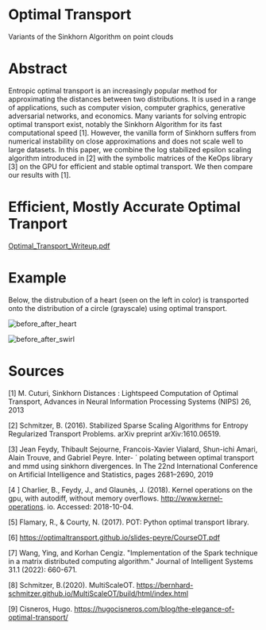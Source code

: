 # Optimal Transport
 Variants of the Sinkhorn Algorithm on point clouds

# Abstract
Entropic optimal transport is an increasingly popular method for approximating the distances between two distributions. It is used in a range of applications, such as computer vision, computer graphics, generative adversarial networks, and economics. Many variants for solving entropic optimal transport exist, notably the Sinkhorn Algorithm for its fast computational speed [1]. However, the vanilla form of Sinkhorn suffers from numerical instability on close approximations and does not scale well to large datasets. In this paper, we combine the log stabilized epsilon scaling algorithm introduced in [2] with the symbolic matrices of the KeOps library [3] on the GPU for efficient and stable optimal transport. We then compare our results with [1].

# Efficient, Mostly Accurate Optimal Tranport
[Optimal_Transport_Writeup.pdf
](https://github.com/abhelman/Optimal-Transport/blob/6d39c898b036f1873a374b20bb4dda0b8fe8a5f7/Optimal_Transport_Writeup.pdf)

# Example
Below, the distrubution of a heart (seen on the left in color) is transported onto the distribution of a circle (grayscale) using optimal transport. 

![before_after_heart](https://github.com/abhelman/Optimal-Transport/assets/113809366/2d3fd4c3-342d-4348-a1e8-8c240d23517e)

![before_after_swirl](https://github.com/abhelman/Optimal-Transport/assets/113809366/95df0053-d714-4043-97ef-d0a27f62d7f4)


# Sources

[1] M. Cuturi, Sinkhorn Distances : Lightspeed Computation of Optimal Transport, Advances in Neural Information Processing Systems (NIPS) 26, 2013

[2] Schmitzer, B. (2016). Stabilized Sparse Scaling Algorithms for Entropy Regularized Transport Problems. arXiv preprint arXiv:1610.06519.

[3] Jean Feydy, Thibault Sejourne, Francois-Xavier Vialard,
Shun-ichi Amari, Alain Trouve, and Gabriel Peyre. Inter- ´
polating between optimal transport and mmd using sinkhorn
divergences. In The 22nd International Conference on Artificial Intelligence and Statistics, pages 2681–2690, 2019

[4 ] Charlier, B., Feydy, J., and Glaunès, J. (2018). Kernel
operations on the gpu, with autodiff, without memory overflows. http://www.kernel-operations.
io. Accessed: 2018-10-04.

[5] Flamary, R., \& Courty, N. (2017). POT: Python optimal transport library.

[6] https://optimaltransport.github.io/slides-peyre/CourseOT.pdf

[7] Wang, Ying, and Korhan Cengiz. "Implementation of the Spark technique in a matrix distributed computing algorithm." Journal of Intelligent Systems 31.1 (2022): 660-671.

[8] Schmitzer, B.(2020). MultiScaleOT. https://bernhard-schmitzer.github.io/MultiScaleOT/build/html/index.html

[9] Cisneros, Hugo. https://hugocisneros.com/blog/the-elegance-of-optimal-transport/
